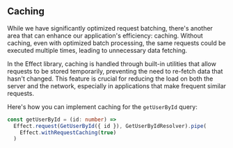 ## Caching

While we have significantly optimized request batching, there's another area that can enhance our application's efficiency: caching. Without caching, even with optimized batch processing, the same requests could be executed multiple times, leading to unnecessary data fetching.

In the Effect library, caching is handled through built-in utilities that allow requests to be stored temporarily, preventing the need to re-fetch data that hasn't changed. This feature is crucial for reducing the load on both the server and the network, especially in applications that make frequent similar requests.

Here's how you can implement caching for the `getUserById` query:

```ts {3} showLineNumbers=false
const getUserById = (id: number) =>
  Effect.request(GetUserById({ id }), GetUserByIdResolver).pipe(
    Effect.withRequestCaching(true)
  )
```
